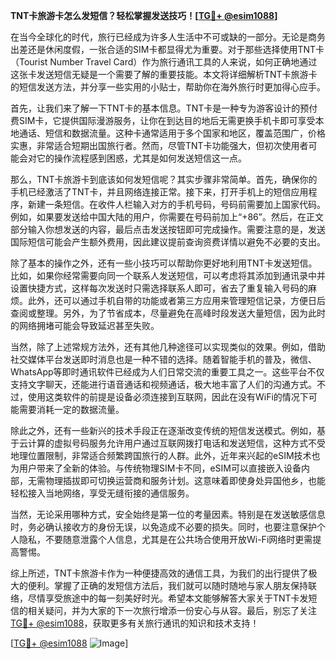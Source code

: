 **TNT卡旅游卡怎么发短信？轻松掌握发送技巧！[[TG💪+ @esim1088](https://t.me/s/esim1088)]**

在当今全球化的时代，旅行已经成为许多人生活中不可或缺的一部分。无论是商务出差还是休闲度假，一张合适的SIM卡都显得尤为重要。对于那些选择使用TNT卡（Tourist Number Travel Card）作为旅行通讯工具的人来说，如何正确地通过这张卡发送短信无疑是一个需要了解的重要技能。本文将详细解析TNT卡旅游卡的短信发送方法，并分享一些实用的小贴士，帮助你在海外旅行时更加得心应手。

首先，让我们来了解一下TNT卡的基本信息。TNT卡是一种专为游客设计的预付费SIM卡，它提供国际漫游服务，让你在到达目的地后无需更换手机卡即可享受本地通话、短信和数据流量。这种卡通常适用于多个国家和地区，覆盖范围广，价格实惠，非常适合短期出国旅行者。然而，尽管TNT卡功能强大，但初次使用者可能会对它的操作流程感到困惑，尤其是如何发送短信这一点。

那么，TNT卡旅游卡到底该如何发短信呢？其实步骤非常简单。首先，确保你的手机已经激活了TNT卡，并且网络连接正常。接下来，打开手机上的短信应用程序，新建一条短信。在收件人栏输入对方的手机号码，号码前需要加上国家代码。例如，如果要发送给中国大陆的用户，你需要在号码前加上“+86”。然后，在正文部分输入你想发送的内容，最后点击发送按钮即可完成操作。需要注意的是，发送国际短信可能会产生额外费用，因此建议提前查询资费详情以避免不必要的支出。

除了基本的操作之外，还有一些小技巧可以帮助你更好地利用TNT卡发送短信。比如，如果你经常需要向同一个联系人发送短信，可以考虑将其添加到通讯录中并设置快捷方式，这样每次发送时只需选择联系人即可，省去了重复输入号码的麻烦。此外，还可以通过手机自带的功能或者第三方应用来管理短信记录，方便日后查阅或整理。另外，为了节省成本，尽量避免在高峰时段发送大量短信，因为此时的网络拥堵可能会导致延迟甚至失败。

当然，除了上述常规方法外，还有其他几种途径可以实现类似的效果。例如，借助社交媒体平台发送即时消息也是一种不错的选择。随着智能手机的普及，微信、WhatsApp等即时通讯软件已经成为人们日常交流的重要工具之一。这些平台不仅支持文字聊天，还能进行语音通话和视频通话，极大地丰富了人们的沟通方式。不过，使用这类软件的前提是设备必须连接到互联网，因此在没有WiFi的情况下可能需要消耗一定的数据流量。

除此之外，还有一些新兴的技术手段正在逐渐改变传统的短信发送模式。例如，基于云计算的虚拟号码服务允许用户通过互联网拨打电话和发送短信，这种方式不受地理位置限制，非常适合频繁跨国旅行的人群。此外，近年来兴起的eSIM技术也为用户带来了全新的体验。与传统物理SIM卡不同，eSIM可以直接嵌入设备内部，无需物理插拔即可切换运营商和服务计划。这意味着即使身处异国他乡，也能轻松接入当地网络，享受无缝衔接的通信服务。

当然，无论采用哪种方式，安全始终是第一位的考量因素。特别是在发送敏感信息时，务必确认接收方的身份无误，以免造成不必要的损失。同时，也要注意保护个人隐私，不要随意泄露个人信息，尤其是在公共场合使用开放Wi-Fi网络时更需提高警惕。

综上所述，TNT卡旅游卡作为一种便捷高效的通信工具，为我们的出行提供了极大的便利。掌握了正确的发短信方法后，我们就可以随时随地与家人朋友保持联络，尽情享受旅途中的每一刻美好时光。希望本文能够解答大家关于TNT卡发短信的相关疑问，并为大家的下一次旅行增添一份安心与从容。最后，别忘了关注[TG💪+ @esim1088](https://t.me/s/esim1088)，获取更多有关旅行通讯的知识和技术支持！

[[TG💪+ @esim1088](https://t.me/s/esim1088) ![Image](https://i.postimg.cc/4NQfJmqS/Snipaste-2025-05-13-00-14-12.png)]